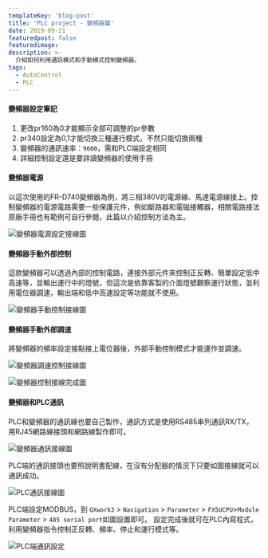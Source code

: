 ```yaml
---
templateKey: 'blog-post'
title: 'PLC project - 變頻器篇'
date: 2019-09-21
featuredpost: false
featuredimage: 
description: >-
  介紹如何利用通訊模式和手動模式控制變頻器。
tags:
  - AutoControl
  - PLC
---
```

#### 變頻器設定筆記

1.  更改pr160為0才能顯示全部可調整的pr參數
2.  pr340設定為0,1才能切換三種運行模式，不然只能切換兩種
3.  變頻器的通訊速率：`9600`，需和PLC端設定相同
4.  詳細控制設定還是要詳讀變頻器的使用手冊

#### 變頻器電源
以這次使用的FR-D740變頻器為例，將三相380V的電源線、馬達電源線接上。控制變頻器的電源電路需要一些保護元件，例如斷路器和電磁接觸器，相關電路接法原廠手冊也有範例可自行參閱，此篇以介紹控制方法為主。  

![變頻器電源設定接線圖](https://lh3.googleusercontent.com/iaajXP1EgHLb_Lvas8KpexoXIM6XKrEytKKnDh1DZGz_t8kB1OV4tdwWXHeYOM_2K4ViLqaJFCWD5IadpPYT_5PhWWt8mZeMllsyIO0JZOuK9SI273QLiduh4FT8uwFdp84aeOxcGIY=w647-h414-no)  
#### 變頻器手動外部控制
這款變頻器可以透過內部的控制電路，連接外部元件來控制正反轉、簡單設定低中高速等，並輸出運行中的燈號，但這次是依靠客製的介面燈號觀察運行狀態，並利用電位器調速，輸出端和低中高速設定等功能就不使用。

![變頻器手動控制接線圖](https://lh3.googleusercontent.com/NlRosYUm-4UMaouzBxCuxi8OiB8kvywqmCqVMYrxEQ2uMEqgCm_f88xVf7Vmu6wJJ3rPXlCzgdYwio8hop1JDXHpdQsv94OvrQKlWLzSYLByANwWsxyJynof7P2Y6BDv0WWgZLKfzpk=w1383-h551-no)

#### 變頻器手動外部調速
將變頻器的頻率設定接點接上電位器後，外部手動控制模式才能運作並調速。

![變頻器調速控制接線圖](https://lh3.googleusercontent.com/aGWj1FLrMnwZgJLlxbGv3FBZeJJXUQsP8hwptFEqA8WswQd5LC2ZrRT7oL7emRDrrQDAKhPphfQ0gIP3TuZLSlwsjJmsyA5j-jdTUWH9oJux4eT6e09ZoLS7amfDYeZ8b-d2Mew1kBo=w1363-h559-no)

![變頻器控制接線完成圖](https://lh3.googleusercontent.com/uG2DlsdbK_qqq0E_3hgbDgnDzC-VorYlu_JLgOM56X5dXlyVsGM6kNUp2d3CkGVRU0sH72WkOKUMX9Lrj_USYOWkqZiwKIsxFn3r7XpCDqhQp56qqymHXAc5qxoOgq4BYXg8ommGjHc=w1432-h937-no)  

#### 變頻器和PLC通訊
PLC和變頻器的通訊線也要自己製作，通訊方式是使用RS485串列通訊RX/TX，用RJ45網路線接頭和網路線製作即可。  

![變頻器通訊接線圖](https://lh3.googleusercontent.com/sB5g8vLoQ_BFEHvZOxQ-MeVtQGaiKKlPr8xQvxBjiEDNbWbtvtwbIGJ-1M9XLJJzu8yfxC7liWXMdr3qym5rURLOHsSiwM9bPmd_arxh2BU17lREkmp-p6jZAoIOox8AGuhWo4ISKns=w1389-h670-no)

PLC端的通訊接頭也要照說明書配線，在沒有分配器的情況下只要如圖接線就可以通訊成功。  

![PLC通訊接線圖](https://lh3.googleusercontent.com/efNVNgAnPLiAByx1eW45YLhGKhZqtGxb9LwEPrILdVRVDishXqVyMDjYgEsZ_WIRfKOOrfKB5qCLn0zQRTx_OkQfEzRIdx6r2qgb0GBKcc0JfzSwcn9ZwkwOB5epw22fKIaxTwVZECk=w918-h559-no)  

PLC端設定MODBUS，到 `GXwork3` > `Navigation` > `Parameter` > `FX5UCPU`>`Module Parameter` > `485 serial port`如圖設置即可。
設定完成後就可在PLC內寫程式，利用變頻器指令控制正反轉、頻率、停止和運行模式等。

![PLC端通訊設定](https://lh3.googleusercontent.com/Hpob3K1BmHI7jMF1l7MiVIES2ZljhCRmJFhoI-D9CbyCy8-6a9bXKJperfrMdWL2SHYltJeDNdMYqkhDKzvXrzHOZ0nQN0vSLUTHKTtTBQlZmqItqgnNAwSn2eOZ0VPHxrfCjO4mhk8=w490-h169-no)



